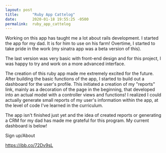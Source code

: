 ```yaml
---
layout: post
title:      "Ruby App Cattelog"
date:       2020-01-18 19:55:25 -0500
permalink:  ruby_app_cattelog
---
```



Working on this app has taught me a lot about rails development.  I started the app for my dad.  It is for him to use on his farm!  Overtime, I started to take pride in the work (my sinatra app was a beta version of this).  

The last version was very basic with front-end design and for this project, I was happy to try and work on a more advanced interface.

The creation of this ruby app made me extremely excited for the future.  After building the basic functions of the app, I started to build out a dashboard for the user's profile.  This initiated a creation of my "reports" link, mainly as a decoration of the page in the beginning, that developed into an actual model with a controller views and functions!  I realized I could actually generate small reports of my user's information within the app, at the level of code I've learned in the curriculum.

The app isn't finished just yet and the idea of created reports or generating a CRM for my dad has made me grateful for this program.   My current dashboard is below!

Sign up/About

https://ibb.co/72Dv9sL



